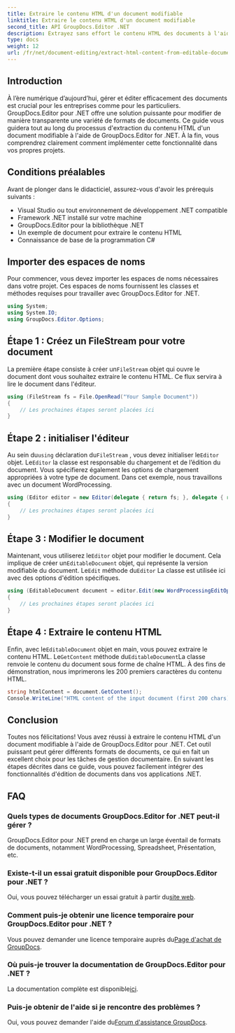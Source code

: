 ```yaml
---
title: Extraire le contenu HTML d'un document modifiable
linktitle: Extraire le contenu HTML d'un document modifiable
second_title: API GroupDocs.Editor .NET
description: Extrayez sans effort le contenu HTML des documents à l'aide de GroupDocs.Editor pour .NET. Suivez notre guide détaillé pour une intégration et une gestion de documents transparentes.
type: docs
weight: 12
url: /fr/net/document-editing/extract-html-content-from-editable-document/
---
```

## Introduction
À l’ère numérique d’aujourd’hui, gérer et éditer efficacement des documents est crucial pour les entreprises comme pour les particuliers. GroupDocs.Editor pour .NET offre une solution puissante pour modifier de manière transparente une variété de formats de documents. Ce guide vous guidera tout au long du processus d'extraction du contenu HTML d'un document modifiable à l'aide de GroupDocs.Editor for .NET. À la fin, vous comprendrez clairement comment implémenter cette fonctionnalité dans vos propres projets.
## Conditions préalables
Avant de plonger dans le didacticiel, assurez-vous d'avoir les prérequis suivants :
- Visual Studio ou tout environnement de développement .NET compatible
- Framework .NET installé sur votre machine
- GroupDocs.Editor pour la bibliothèque .NET
- Un exemple de document pour extraire le contenu HTML
- Connaissance de base de la programmation C#
## Importer des espaces de noms
Pour commencer, vous devez importer les espaces de noms nécessaires dans votre projet. Ces espaces de noms fournissent les classes et méthodes requises pour travailler avec GroupDocs.Editor for .NET.
```csharp
using System;
using System.IO;
using GroupDocs.Editor.Options;
```
## Étape 1 : Créez un FileStream pour votre document
La première étape consiste à créer un`FileStream` objet qui ouvre le document dont vous souhaitez extraire le contenu HTML. Ce flux servira à lire le document dans l'éditeur.
```csharp
using (FileStream fs = File.OpenRead("Your Sample Document"))
{
    // Les prochaines étapes seront placées ici
}
```
## Étape 2 : initialiser l'éditeur
 Au sein du`using` déclaration du`FileStream` , vous devez initialiser le`Editor` objet. Le`Editor` la classe est responsable du chargement et de l’édition du document. Vous spécifierez également les options de chargement appropriées à votre type de document. Dans cet exemple, nous travaillons avec un document WordProcessing.
```csharp
using (Editor editor = new Editor(delegate { return fs; }, delegate { return new WordProcessingLoadOptions(); }))
{
    // Les prochaines étapes seront placées ici
}
```
## Étape 3 : Modifier le document
 Maintenant, vous utiliserez le`Editor` objet pour modifier le document. Cela implique de créer un`EditableDocument` objet, qui représente la version modifiable du document. Le`Edit` méthode du`Editor` La classe est utilisée ici avec des options d'édition spécifiques.
```csharp
using (EditableDocument document = editor.Edit(new WordProcessingEditOptions()))
{
    // Les prochaines étapes seront placées ici
}
```
## Étape 4 : Extraire le contenu HTML
 Enfin, avec le`EditableDocument` objet en main, vous pouvez extraire le contenu HTML. Le`GetContent` méthode du`EditableDocument`La classe renvoie le contenu du document sous forme de chaîne HTML. À des fins de démonstration, nous imprimerons les 200 premiers caractères du contenu HTML.
```csharp
string htmlContent = document.GetContent();
Console.WriteLine("HTML content of the input document (first 200 chars): {0}", htmlContent.Substring(0, 200));
```

## Conclusion
Toutes nos félicitations! Vous avez réussi à extraire le contenu HTML d'un document modifiable à l'aide de GroupDocs.Editor pour .NET. Cet outil puissant peut gérer différents formats de documents, ce qui en fait un excellent choix pour les tâches de gestion documentaire. En suivant les étapes décrites dans ce guide, vous pouvez facilement intégrer des fonctionnalités d'édition de documents dans vos applications .NET.
## FAQ
### Quels types de documents GroupDocs.Editor for .NET peut-il gérer ?
GroupDocs.Editor pour .NET prend en charge un large éventail de formats de documents, notamment WordProcessing, Spreadsheet, Présentation, etc.
### Existe-t-il un essai gratuit disponible pour GroupDocs.Editor pour .NET ?
 Oui, vous pouvez télécharger un essai gratuit à partir du[site web](https://releases.groupdocs.com/).
### Comment puis-je obtenir une licence temporaire pour GroupDocs.Editor pour .NET ?
 Vous pouvez demander une licence temporaire auprès du[Page d'achat de GroupDocs](https://purchase.groupdocs.com/temporary-license/).
### Où puis-je trouver la documentation de GroupDocs.Editor pour .NET ?
 La documentation complète est disponible[ici](https://reference.groupdocs.com/editor/net/).
### Puis-je obtenir de l'aide si je rencontre des problèmes ?
 Oui, vous pouvez demander l'aide du[Forum d'assistance GroupDocs](https://forum.groupdocs.com/c/editor/20).